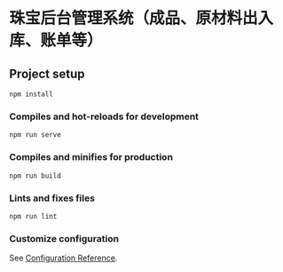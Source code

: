 # 珠宝后台管理系统（成品、原材料出入库、账单等）

## Project setup

```
npm install
```

### Compiles and hot-reloads for development

```
npm run serve
```

### Compiles and minifies for production

```
npm run build
```

### Lints and fixes files

```
npm run lint
```

### Customize configuration

See [Configuration Reference](https://cli.vuejs.org/config/).

<!--
珠宝相关图片上传及访问地址走base_img_url
设计图图片访问走base_request_url
 -->
